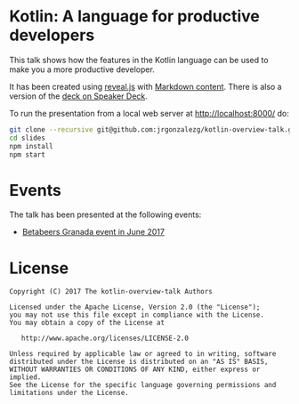 # Kotlin: A language for productive developers

This talk shows how the features in the Kotlin language can be used to make you a more productive developer.

It has been created using [reveal.js](https://github.com/hakimel/reveal.js) with [Markdown content](slides/README.md). There is also a version of the [deck on Speaker Deck](https://speakerdeck.com/jrgonzalez/kotlin-a-language-for-productive-developers).

To run the presentation from a local web server at [http://localhost:8000/](http://localhost:8000/) do:

```bash
git clone --recursive git@github.com:jrgonzalezg/kotlin-overview-talk.git
cd slides
npm install
npm start
```

# Events

The talk has been presented at the following events:

- [Betabeers Granada event in June 2017](https://betabeers.com/event/xxi-betabeers-granada-kotlin-5530/)

# License

    Copyright (C) 2017 The kotlin-overview-talk Authors

    Licensed under the Apache License, Version 2.0 (the "License");
    you may not use this file except in compliance with the License.
    You may obtain a copy of the License at

       http://www.apache.org/licenses/LICENSE-2.0

    Unless required by applicable law or agreed to in writing, software
    distributed under the License is distributed on an "AS IS" BASIS,
    WITHOUT WARRANTIES OR CONDITIONS OF ANY KIND, either express or implied.
    See the License for the specific language governing permissions and
    limitations under the License.
